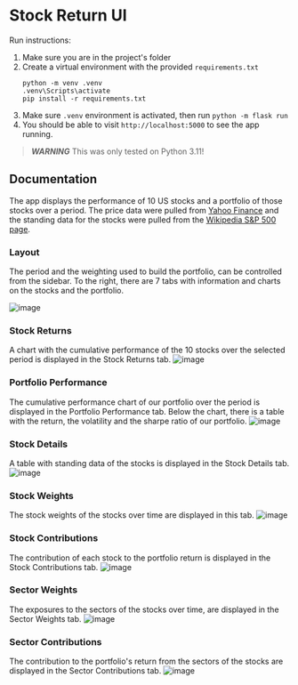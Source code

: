# Stock Return UI

Run instructions:
1) Make sure you are in the project's folder
2) Create a virtual environment with the provided `requirements.txt`
   ```
   python -m venv .venv
   .venv\Scripts\activate
   pip install -r requirements.txt
   ```
3) Make sure `.venv` environment is activated, then run `python -m flask run`
4) You should be able to visit `http://localhost:5000` to see the app running.

> ***WARNING*** This was only tested on Python 3.11!

## Documentation

The app displays the performance of 10 US stocks and a portfolio of those stocks over a period. The price data were pulled from [Yahoo Finance](https://finance.yahoo.com/) and the standing data for the stocks were pulled from the [Wikipedia S&P 500 page](https://en.wikipedia.org/wiki/List_of_S%26P_500_companies).

### Layout
The period and the weighting used to build the portfolio, can be controlled from the sidebar.
To the right, there are 7 tabs with information and charts on the stocks and the portfolio.

![image](https://github.com/valeonte/stock_return_ui/assets/12778706/38a027d9-2887-456c-a59a-82fe7a82438f)


### Stock Returns
A chart with the cumulative performance of the 10 stocks over the selected period is displayed in the Stock Returns tab.
![image](https://github.com/valeonte/stock_return_ui/assets/12778706/8567d9d1-a273-4194-8e09-e68cb5bd080a)

### Portfolio Performance
The cumulative performance chart of our portfolio over the period is displayed in the Portfolio Performance tab. Below the chart, there is a table with the return, the volatility and the sharpe ratio of our portfolio.
![image](https://github.com/valeonte/stock_return_ui/assets/12778706/72d2189c-2c5f-44c4-bbf0-2be552248758)

### Stock Details
A table with standing data of the stocks is displayed in the Stock Details tab.
![image](https://github.com/valeonte/stock_return_ui/assets/12778706/1694a918-e08c-46cf-b24e-05af98047bf4)

### Stock Weights
The stock weights of the stocks over time are displayed in this tab.
![image](https://github.com/valeonte/stock_return_ui/assets/12778706/6067cafb-8c2d-46c5-bcf4-9d4fee528f72)

### Stock Contributions
The contribution of each stock to the portfolio return is displayed in the Stock Contributions tab.
![image](https://github.com/valeonte/stock_return_ui/assets/12778706/025080dc-8005-4c24-b092-d50b68e9489a)

### Sector Weights
The exposures to the sectors of the stocks over time, are displayed in the Sector Weights tab.
![image](https://github.com/valeonte/stock_return_ui/assets/12778706/7ccb0da9-47cb-466d-bd29-d04625d49d7a)

### Sector Contributions
The contribution to the portfolio's return from the sectors of the stocks are displayed in the Sector Contributions tab.
![image](https://github.com/valeonte/stock_return_ui/assets/12778706/7d67d497-86c1-427e-ac66-3302ff3b1173)



